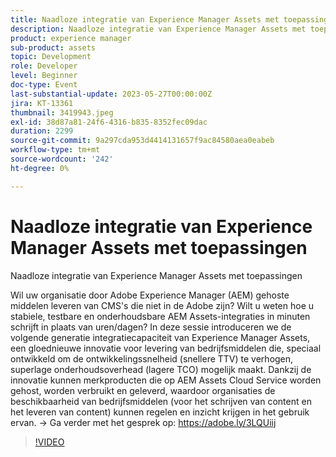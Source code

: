 ```yaml
---
title: Naadloze integratie van Experience Manager Assets met toepassingen
description: Naadloze integratie van Experience Manager Assets met toepassingenWilt uw organisatie de door Adobe Experience Manager (AEM) gehoste middelen van uw CMS-systemen die geen Adobe zijn, leveren? Wilt u weten hoe u stabiele, testbare en onderhoudsbare AEM Assets-integraties in minuten schrijft in plaats van uren/dagen? In deze sessie introduceren we de volgende generatie integratiecapaciteit van Experience Manager Assets, een gloednieuwe innovatie voor levering van bedrijfsmiddelen die, speciaal ontwikkeld om de ontwikkelingssnelheid (snellere TTV) te verhogen, superlage onderhoudsoverhead (lagere TCO) mogelijk maakt. Dankzij de innovatie kunnen merkproducten die op AEM Assets Cloud Service worden gehost, worden verbruikt en geleverd, waardoor organisaties de beschikbaarheid van bedrijfsmiddelen (voor het schrijven van content en het leveren van content) kunnen regelen en inzicht krijgen in het gebruik ervan.
product: experience manager
sub-product: assets
topic: Development
role: Developer
level: Beginner
doc-type: Event
last-substantial-update: 2023-05-27T00:00:00Z
jira: KT-13361
thumbnail: 3419943.jpeg
exl-id: 38d87a81-24f6-4316-b835-8352fec09dac
duration: 2299
source-git-commit: 9a297cda953d4414131657f9ac84580aea0eabeb
workflow-type: tm+mt
source-wordcount: '242'
ht-degree: 0%

---
```


# Naadloze integratie van Experience Manager Assets met toepassingen

Naadloze integratie van Experience Manager Assets met toepassingen

Wil uw organisatie door Adobe Experience Manager (AEM) gehoste middelen leveren van CMS&#39;s die niet in de Adobe zijn? Wilt u weten hoe u stabiele, testbare en onderhoudsbare AEM Assets-integraties in minuten schrijft in plaats van uren/dagen? In deze sessie introduceren we de volgende generatie integratiecapaciteit van Experience Manager Assets, een gloednieuwe innovatie voor levering van bedrijfsmiddelen die, speciaal ontwikkeld om de ontwikkelingssnelheid (snellere TTV) te verhogen, superlage onderhoudsoverhead (lagere TCO) mogelijk maakt. Dankzij de innovatie kunnen merkproducten die op AEM Assets Cloud Service worden gehost, worden verbruikt en geleverd, waardoor organisaties de beschikbaarheid van bedrijfsmiddelen (voor het schrijven van content en het leveren van content) kunnen regelen en inzicht krijgen in het gebruik ervan. → Ga verder met het gesprek op: https://adobe.ly/3LQUiij

>[!VIDEO](https://video.tv.adobe.com/v/3419943/?learn=on)
